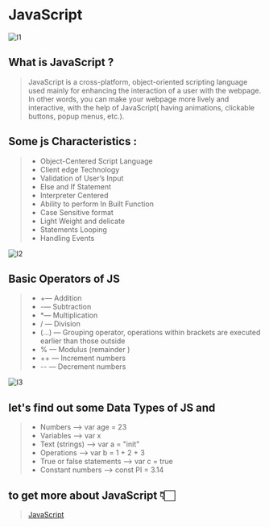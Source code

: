 # JavaScript 
![I1](https://images.squarespace-cdn.com/content/v1/58d20c79725e25b221549193/1521098155260-OD3QNLD1RK7DGPWMCUA6/ke17ZwdGBToddI8pDm48kNvT88LknE-K9M4pGNO0Iqd7gQa3H78H3Y0txjaiv_0fDoOvxcdMmMKkDsyUqMSsMWxHk725yiiHCCLfrh8O1z5QPOohDIaIeljMHgDF5CVlOqpeNLcJ80NK65_fV7S1USOFn4xF8vTWDNAUBm5ducQhX-V3oVjSmr829Rco4W2Uo49ZdOtO_QXox0_W7i2zEA/js.jpg?format=2500w)
## What is JavaScript ?

> JavaScript is a cross-platform, object-oriented scripting language used mainly for enhancing the interaction of a user with the webpage. In other words, you can make your webpage more lively and interactive, with the help of JavaScript( having animations, clickable buttons, popup menus, etc.). 


## Some js Characteristics :
> - Object-Centered Script Language
> - Client edge Technology
> - Validation of User’s Input
> - Else and If Statement
> - Interpreter Centered
> - Ability to perform In Built Function
> - Case Sensitive format
> - Light Weight and delicate
> - Statements Looping
> - Handling Events




![I2](https://2019.stateofjs.com/images/stateofjs-socialmedia.png)


## Basic Operators of JS 
> - +— Addition
> - -— Subtraction
> - *— Multiplication
> - / — Division
> - (...) — Grouping operator, operations within brackets are executed earlier than those outside
> - % — Modulus (remainder )
> - ++ — Increment numbers
> - -- — Decrement numbers



![I3](https://itea.ua/wp-content/uploads/2020/10/bazovyj-kurs-javascript_1.png)




## let's find out some Data Types of JS and 
> - Numbers —> var age = 23
> - Variables —> var x
> - Text (strings) —> var a = "init"
> - Operations —> var b = 1 + 2 + 3
> - True or false statements —> var c = true
> - Constant numbers —> const PI = 3.14


 ## to get more about JavaScript 👇🏻
 > [JavaScript](https://www.w3schools.com/js/default.asp)
 


